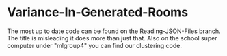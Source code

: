 ﻿# Variance-In-Generated-Rooms
The most up to date code can be found on the Reading-JSON-Files branch. The title is misleading it does more than just that.
Also on the school super computer under "mlgroup4" you can find our clustering code.

